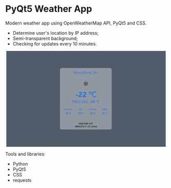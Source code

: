 # PyQt5 Weather App

Modern weather app using OpenWeatherMap API, PyQt5 and CSS. 
* Determine user's location by IP address;
* Semi-transparent background;
* Checking for updates every 10 minutes.


<img src="./screenshots/todayWeatherWidget 0.1.02 (beta).png" style="height: 300px; display:block; margin-left: auto; margin-right: auto;">


Tools and libraries:
* Python
* PyQt5
* CSS
* requests

